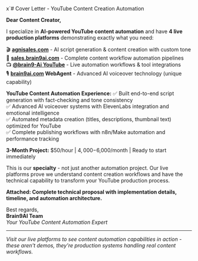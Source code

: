 x`# Cover Letter - YouTube Content Creation Automation

**Dear Content Creator,**

I specialize in **AI-powered YouTube content automation** and have **4 live production platforms** demonstrating exactly what you need:

🎬 **[agnisales.com](https://agnisales.com)** - AI script generation & content creation with custom tone  
🚀 **[sales.brain9ai.com](https://sales.brain9ai.com)** - Complete content workflow automation pipelines  
📺 **[@brain9-Ai YouTube](https://youtube.com/@brain9-Ai)** - Live automation workflows & tool integrations  
🎙️ **[brain9ai.com](https://brain9ai.com) WebAgent** - Advanced AI voiceover technology (unique capability)  

**YouTube Content Automation Experience:**
✅ Built end-to-end script generation with fact-checking and tone consistency  
✅ Advanced AI voiceover systems with ElevenLabs integration and emotional intelligence  
✅ Automated metadata creation (titles, descriptions, thumbnail text) optimized for YouTube  
✅ Complete publishing workflows with n8n/Make automation and performance tracking  

**3-Month Project:** $50/hour | $4,000-$6,000/month | Ready to start immediately

This is our **specialty** - not just another automation project. Our live platforms prove we understand content creation workflows and have the technical capability to transform your YouTube production process.

**Attached: Complete technical proposal with implementation details, timeline, and automation architecture.**

Best regards,  
**Brain9AI Team**  
*Your YouTube Content Automation Expert*

---
*Visit our live platforms to see content automation capabilities in action - these aren't demos, they're production systems handling real content workflows.* 